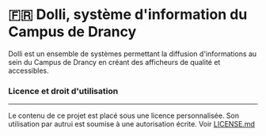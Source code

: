 # 🇫🇷 Dolli, système d'information du Campus de Drancy
Dolli est un ensemble de systèmes permettant la diffusion d'informations au sein du Campus de Drancy en créant des afficheurs de qualité et accessibles.

### Licence et droit d'utilisation
---
Le contenu de ce projet est placé sous une licence personnalisée. Son utilisation par autrui est soumise à une autorisation écrite. Voir [LICENSE.md](/LICENSE.md)